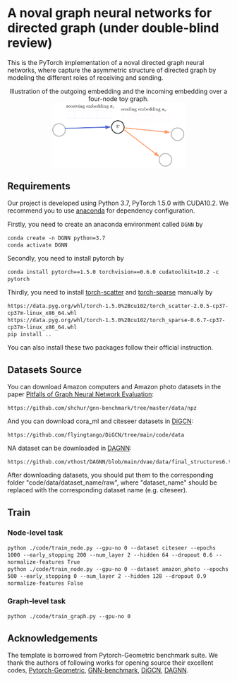 # A noval graph neural networks for directed graph (under double-blind review)

This is the PyTorch implementation of a noval directed graph neural networks, where capture the asymmetric structure of directed graph by modeling the different roles of receiving and sending.

<div  align="center">    
Illustration of the outgoing embedding and the incoming embedding over a four-node toy graph.
</div>
<div  align="center">    
<img src="images/inoutembedding.png" alt="inOutEmbedding" width=60% align=center />
</div>

## Requirements

Our project is developed using Python 3.7, PyTorch 1.5.0 with CUDA10.2. We recommend you to use [anaconda](https://www.anaconda.com/) for dependency configuration.

Firstly, you need to create an anaconda environment called ```DGNN``` by

```shell
conda create -n DGNN python=3.7
conda activate DGNN
```

Secondly, you need to install pytorch by

```shell
conda install pytorch==1.5.0 torchvision==0.6.0 cudatoolkit=10.2 -c pytorch
```

Thirdly, you need to install [torch-scatter](https://github.com/rusty1s/pytorch_scatter) and [torch-sparse](https://github.com/rusty1s/pytorch_sparse) manually by

```url
https://data.pyg.org/whl/torch-1.5.0%2Bcu102/torch_scatter-2.0.5-cp37-cp37m-linux_x86_64.whl
https://data.pyg.org/whl/torch-1.5.0%2Bcu102/torch_sparse-0.6.7-cp37-cp37m-linux_x86_64.whl
pip install ..
```
You can also install these two packages follow their official instruction.

## Datasets Source

You can download Amazon computers and Amazon photo datasets in the paper [Pitfalls of Graph Neural Network Evaluation](https://www.in.tum.de/daml/gnn-benchmark/):
```url
https://github.com/shchur/gnn-benchmark/tree/master/data/npz
```
And you can download cora_ml and citeseer datasets in [DiGCN](https://github.com/flyingtango/DiGCN):
```url
https://github.com/flyingtango/DiGCN/tree/main/code/data
```
NA dataset can be downloaded in [DAGNN](https://github.com/vthost/DAGNN):
```url
https://github.com/vthost/DAGNN/blob/main/dvae/data/final_structures6.txt
```

After downloading datasets, you should put them to the corresponding folder "code/data/dataset_name/raw", where "dataset_name" should be replaced with the corresponding dataset name (e.g. citeseer).

## Train

### Node-level task
```shell
python ./code/train_node.py --gpu-no 0 --dataset citeseer --epochs 1000 --early_stopping 200 --num_layer 2 --hidden 64 --dropout 0.6 --normalize-features True
python ./code/train_node.py --gpu-no 0 --dataset amazon_photo --epochs 500 --early_stopping 0 --num_layer 2 --hidden 128 --dropout 0.9 normalize-features False
```

### Graph-level task
```shell
python ./code/train_graph.py --gpu-no 0
```


## Acknowledgements
The template is borrowed from Pytorch-Geometric benchmark suite. We thank the authors of following works for opening source their excellent codes, 
[Pytorch-Geometric](https://github.com/rusty1s/pytorch_geometric),
[GNN-benchmark](https://github.com/shchur/gnn-benchmark),
[DiGCN](https://github.com/flyingtango/DiGCN),
[DAGNN](https://github.com/vthost/DAGNN).
